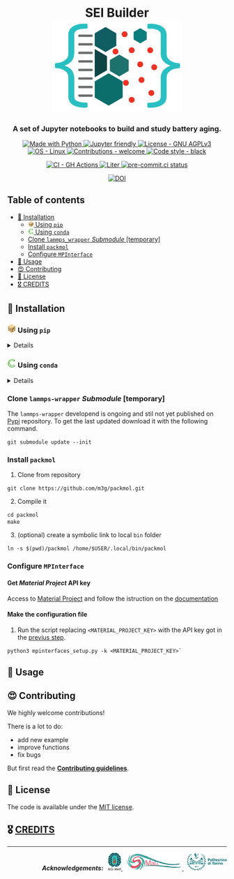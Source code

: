 <h1 align="center">
    SEI Builder
    <br>
    <picture>
      <source
        srcset="img/logo_dark.png"
        media="(prefers-color-scheme: dark)">
      <img width="300"
        alt="logo"
        src="img/logo.png" >
    </picture>
</h1>

<h3 align="center">
A set of Jupyter notebooks to build and study battery aging.
</h3>

<p align="center">
    <a target="_blank" href="https://python.org"><img
        src="https://img.shields.io/badge/Python-3.6%20%7C%203.7%20%7C%203.8-blue?logo=python&amp;logoColor=white"
        alt="Made with Python" />
    </a>
    <a target="_blank" href="https://jupyter.org"><img
        src="https://img.shields.io/badge/Jupyter%20Lab-2.9%20|%203.0%20-orange?logo=jupyter&logoColor=white"
        alt="Jupyter friendly" />
    </a>
    <a target="_blank" href="/LICENSE"><img
        src="https://img.shields.io/badge/license-GNU%20AGPLv3-green"
        alt="License - GNU AGPLv3" />
    </a>
    <a target="_blank" href="https://www.linux.org/"><img
        src="https://img.shields.io/badge/OS-Linux-lightgray?logo=linux&amp;logoColor=white"
        alt="OS - Linux" />
    </a>
    <a target="_blank" href="/CONTRIBUTING.md"><img
        src="https://img.shields.io/badge/contributions-welcome-green"
        alt="Contributions - welcome" />
    </a>
    <a target="_blank" href="https://github.com/psf/black"><img
        src="https://img.shields.io/badge/code%20style-black-000000.svg"
        alt="Code style - black" />
    </a>
</p>

<p align="center">
    <a target="_blank" href="https://github.com/features/actions"><img
        src="https://img.shields.io/badge/CI-GitHub_Actions-blue?logo=github-actions&amp;logoColor=white"
        alt="CI - GH Actions" />
    </a>
    <a target="_blank" href="https://github.com/DAP93/SEI_builder/actions/workflows/liter.yml"><img
        src="https://github.com/DAP93/SEI_builder/actions/workflows/liter.yml/badge.svg"
        alt="Liter" />
    </a>
        <a target="_blank" href="https://results.pre-commit.ci/latest/github/DAP93/SEI_builder/main?badge_token=zRcWs0cGTEaB1hO3Co5J9g"><img
        src="https://results.pre-commit.ci/badge/github/DAP93/SEI_builder/main.svg?badge_token=zRcWs0cGTEaB1hO3Co5J9g"
        alt="pre-commit.ci status" />
    </a>
</p>

<p align="center">
    <a target="_blank" href="http://img.shields.io/badge/DOI-to%20define-blue.svg"><img
		alt="DOI"
		src="http://img.shields.io/badge/DOI-to%20Define-blue.svg">
    </a>
</p>

## Table of contents

- [🎉 Installation](#-installation)
  * [<img src="img/etc/pip.png" width="13px"> Using `pip`](#using-pip)
  * [<img src="img/etc/conda.png" width="13px"> Using `conda`](#using-conda)
  * [Clone `lammps_wrapper` *Submodule* [temporary]](#clone-lammps-wrapper-submodule)
  * [Install `packmol`](#install-packmol)
  * [Configure `MPInterface`](#configure-mpinterface)
- [🚀 Usage](#-examples)
- [😍 Contributing](#-contributing)
- [🚩 License](#-license)
- [🎖️️️ CREDITS](#-creditscreditsmd)

## 🎉 Installation

### <a name="using-pip" /> <img src="img/etc/pip.png" width="20px"> Using `pip`

<details>

#### Clone repository

```console
git clone https://github.com/DAP93/SEI_builder.git
```

#### Set-up virtual environment (optional)

1. create a virtual environment `venv_sei`

```console
# python3 -m venv <Virtual environment name>
python3 -m venv venv_sei
```

2. activate it
```console
source venv_sei/bin/activate
```

#### Install dependencies

1. move in the *SEI Builder* folder
```console
cd SEI_builder
```

2. downlaod and install the requiremnts with `pip` (Package Installer for Python)
```console
pip install -r requirements.txt
```

3. check if all the jupyter widget are working:

```console
jupyter labextension list
# JupyterLab v3.1.17
# /.../venv_sei/share/jupyter/labextensions
#        nglview-js-widgets v3.0.1 enabled OK
#        jupyterlab-plotly v5.3.1 enabled OK
#        @jupyter-widgets/jupyterlab-manager v3.0.1 enabled OK (python, jupyterlab_widgets)
#        @bokeh/jupyter_bokeh v3.0.4 enabled OK (python, jupyter_bokeh)
```

if the line `nglview-js-widgets v3.0.1 enabled OK` is missing, run the following command:

```shell
$ pip install --force-reinstall nglview
```


</details>

### <a name="using-conda" /> <img src="img/etc/conda.png" width="20px"> Using `conda`

<details>

#### Clone repository

```console
git clone https://github.com/DAP93/SEI_builder.git
```

#### <a name="set-up-virtual-environment-conda" /> Set-up virtual environment (optional)

1. create a virtual environment `venv_sei` using environment file `environment.yml`

```console
conda env create -f SEI_builder/environment.yml
```

2. activate it
```console
conda activate venv_sei
```

#### Install dependencies

> NOTE: if you made the virtual environment following the [previous step](#set-up-virtual-environment-conda)
> you can skip this step.

1. move in the *SEI Builder* folder
```console
cd SEI_builder
```

2. downlaod and install the requiremnts with `pip` (Package Installer for Python)

```console
pip install -r requirements.txt
```

3. check if all the jupyter widget are working:

```console
jupyter labextension list
# JupyterLab v3.1.17
# /.../venv_sei/share/jupyter/labextensions
#        nglview-js-widgets v3.0.1 enabled OK
#        jupyterlab-plotly v5.3.1 enabled OK
#        @jupyter-widgets/jupyterlab-manager v3.0.1 enabled OK (python, jupyterlab_widgets)
#        @bokeh/jupyter_bokeh v3.0.4 enabled OK (python, jupyter_bokeh)
```

if the line `nglview-js-widgets v3.0.1 enabled OK` is missing, run the following command:

```shell
$ pip install --force-reinstall nglview
```

</details>

### <a name="clone-lammps-wrapper-submodule" /> Clone `lammps-wrapper` *Submodule* [temporary]

The `lammps-wrapper` developend is ongoing and stil not yet published on [Pypi](https://pypi.org/) repository.
To get the last updated download it with the following command.

```console
git submodule update --init
```
### <a name="install-packmol" /> Install `packmol`

1. Clone from repository
```console
git clone https://github.com/m3g/packmol.git
```

2. Compile it
```console
cd packmol
make
```

3. (optional) create a symbolic link to local `bin` folder

```console
ln -s $(pwd)/packmol /home/$USER/.local/bin/packmol
```


### <a name="configure-mpinterface" /> Configure `MPInterface`

#### Get *Material Project* API key

Access to [Material Project](https://materialsproject.org/) and follow the istruction on the [documentation](https://docs.materialsproject.org/open-apis/the-materials-api/#api-keys)

#### Make the configuration file

1. Run the script replacing `<MATERIAL_PROJECT_KEY>` with the API key got in the [previus step](#configure-mpinterface).

```console
python3 mpinterfaces_setup.py -k <MATERIAL_PROJECT_KEY>`
```

## 🚀 Usage

## 😍 Contributing

We highly welcome contributions!

There is a lot to do:

* add new example
* improve functions
* fix bugs

But first read the [**Contributing guidelines**](CONTRIBUTING.md).

## 🚩 License
The code is available under the [MIT license](LICENSE).

## 🎖️️️ [CREDITS](CREDITS.md)

<hr width="100%">
<p align="right">
    <em><strong>Acknowledgements:</strong></em>
    &nbsp;
    <a target="_blank" href="https://www.big-map.eu/">
        <img style="height:40px" src="img//logo-bigmap.png" alt="BIG MAP site" >
    </a>
    &nbsp;
    <a target="_blank" href="https://areeweb.polito.it/ricerca/small/">
        <img style="height:40px" src="img//logo-small.png" alt="SMALL site" >
    </a>
    &nbsp;
    <a target="_blank" href="https://www.polito.it/">
        <img style="height:40px" src="img//logo-polito.png" alt="POLITO site" >
    </a>
</p>
